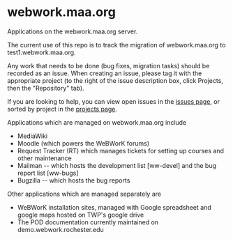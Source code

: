 # webwork.maa.org
Applications on the webwork.maa.org server.

The current use of this repo is to track the migration of webwork.maa.org to test1.webwork.maa.org.

Any work that needs to be done (bug fixes, migration tasks) should be recorded as an issue.  When creating an issue, please tag it with the appropriate project (to the right of the issue description box, click Projects, then the "Repository" tab).

If you are looking to help, you can view open issues in the [issues page](https://github.com/openwebwork/webwork.maa.org/issues), or sorted by project in the [projects page](https://github.com/openwebwork/webwork.maa.org/projects).

Applications which are managed on webwork.maa.org include
* MediaWiki
* Moodle (which powers the WeBWorK forums)
* Request Tracker (RT) which manages tickets for setting up courses and other maintenance
* Mailman -- which hosts the development list [ww-devel] and the bug report list [ww-bugs]
* Bugzilla -- which hosts the bug reports

Other applications which are managed separately are 
* WeBWorK installation sites, managed with Google spreadsheet and google maps hosted on TWP's google drive
* The POD documentation currently maintained on demo.webwork.rochester.edu
